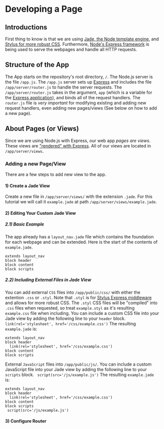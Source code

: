 # Developing a Page

## Introductions
First thing to know is that we are using [Jade, the Node template engine,](http://jade-lang.com/) and [Stylus for more robust CSS](http://learnboost.github.io/stylus/docs/middleware.html).
Furthermore, [Node's Express framework]([http://expressjs.com/) is being used to serve the webpages and handle all HTTP requests.

## Structure of the App
The App starts on the repository's root directory, `/`. The Node.js server is the file `/app.js`.
The `/app.js` server sets up [Express](http://expressjs.com/) and includes the file `/app/server/router.js` to handle the server requests.
The `/app/server/router.js` takes in the argument, `app` (which is a variable for the [Express application](http://expressjs.com/api.html)), and binds all of the request handlers.
The `router.js` file is *very important* for modifying existing and adding new request handlers, even adding new pages/views (See below on how to add a new page).

## About Pages (or Views)
Since we are using Node.js with Express, our web app *pages are views*. 
These views are ["rendered" with Express](http://expressjs.com/api.html#app.render).
All of our views are located in `/app/server/views`. 

### Adding a new Page/View
There are a few steps to add new view to the app.
#### 1) Create a Jade View
Create a new file in `/app/server/views/` with the extension `.jade`.
For this tutorial we will call it `example.jade` at path `/app/server/views/example.jade`.
#### 2) Editing Your Custom Jade View
##### 2.1) Basic Example
The app already has a `layout_nav.jade` file which contains the foundation for each webpage and can be extended.
Here is the start of the contents of `example.jade`.
```jade
extends layout_nav
block header
block content
block scripts
```
##### 2.2) Including External Files in Jade View
You can add external `CSS` files into `/app/public/css/` with either the extention `.css` or `.styl`. 
Note that `.styl` is for [Stylus Express middleware](http://learnboost.github.io/stylus/) and allows for more robust CSS. 
The `.styl` CSS files will be "compiled" into `.css` files when requested, so treat `example.styl` as it's resulting `example.css` file when including.
You can include a custom CSS file into your Jade view by adding the following line to your `header` block.
` link(rel='stylesheet', href='/css/example.css')`
The resulting `example.jade` is:
```jade
extends layout_nav
block header
  link(rel='stylesheet', href='/css/example.css')
block content
block scripts
```
External `JavaScript` files into `/app/public/js/`. 
You can include a custom JavaScript file into your Jade view by adding the following line to your `scripts` block.
` script(src='/js/example.js')`
The resulting `example.jade` is:
```jade
extends layout_nav
block header
  link(rel='stylesheet', href='/css/example.css')
block content
block scripts
 script(src='/js/example.js')
```
#### 3) Configure Router

